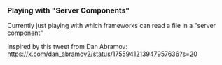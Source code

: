 ### Playing with "Server Components"

Currently just playing with which frameworks can read a file in a "server component"

Inspired by this tweet from Dan Abramov: https://x.com/dan_abramov2/status/1755941213947957636?s=20
